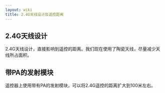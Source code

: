 ```yaml
---
layout: wiki
title: 2.4G天线设计及遥控距离
---
```


## 2.4G天线设计

2.4G天线设计，直接影响到遥控的距离。我们现在使用了陶瓷天线，尽量减少天线所占面积。

## 带PA的发射模块

遥控器上使用带有PA的发射模块，可以将2.4G遥控的距离扩大到100米左右。
